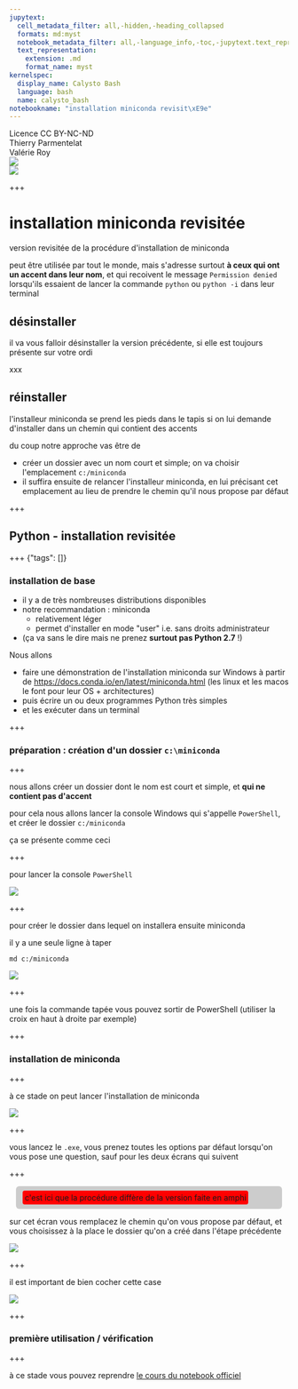 ```yaml
---
jupytext:
  cell_metadata_filter: all,-hidden,-heading_collapsed
  formats: md:myst
  notebook_metadata_filter: all,-language_info,-toc,-jupytext.text_representation.jupytext_version,-jupytext.text_representation.format_version
  text_representation:
    extension: .md
    format_name: myst
kernelspec:
  display_name: Calysto Bash
  language: bash
  name: calysto_bash
notebookname: "installation miniconda revisit\xE9e"
---
```


<div class="licence">
<span>Licence CC BY-NC-ND</span>
<div style="display:grid">
    <span>Thierry Parmentelat</span>
    <span>Valérie Roy</span>
</div>
<div style="display:grid">
    <span><img src="media/inria-25-alpha.png" /></span>
    <span><img src="media/ensmp-25-alpha.png" /></span>
</div>
</div>

+++

# installation miniconda revisitée

version revisitée de la procédure d'installation de miniconda

peut être utilisée par tout le monde, mais s'adresse surtout **à ceux qui ont un accent dans leur nom**, et qui recoivent le message `Permission denied` lorsqu'ils essaient de lancer la commande `python` ou `python -i` dans leur terminal


## désinstaller 

il va vous falloir désinstaller la version précédente, si elle est toujours présente sur votre ordi

xxx

## réinstaller

l'installeur miniconda se prend les pieds dans le tapis si on lui demande d'installer dans un chemin qui contient des accents

du coup notre approche vas être de 

* créer un dossier avec un nom court et simple; on va choisir l'emplacement `c:/miniconda` 
* il suffira ensuite de relancer l'installeur miniconda, en lui précisant cet emplacement au lieu de prendre le chemin qu'il nous propose par défaut

+++

## Python - installation revisitée

+++ {"tags": []}

### installation de base

* il y a de très nombreuses distributions disponibles
* notre recommandation : miniconda  
  * relativement léger
  * permet d'installer en mode "user" i.e. sans droits administrateur
* (ça va sans le dire mais ne prenez **surtout pas Python 2.7** !) 


Nous allons

* faire une démonstration de l'installation miniconda sur Windows à partir de <https://docs.conda.io/en/latest/miniconda.html> (les linux et les macos le font pour leur OS + architectures)
* puis écrire un ou deux programmes Python très simples
* et les exécuter dans un terminal

+++

### préparation : création d'un dossier `c:\miniconda`

+++

nous allons créer un dossier dont le nom est court et simple, et **qui ne contient pas d'accent**

pour cela nous allons lancer la console Windows qui s'appelle `PowerShell`, et créer le dossier `c:/miniconda`

ça se présente comme ceci

+++

pour lancer la console `PowerShell`

![](media/fig-miniconda-powershell-locate.png)

+++

pour créer le dossier dans lequel on installera ensuite miniconda

il y a une seule ligne à taper

```console
md c:/miniconda
```

![](media/fig-miniconda-powershell-md.png)

+++

une fois la commande tapée vous pouvez sortir de PowerShell (utiliser la croix en haut à droite par exemple)

+++

### installation de miniconda

+++

à ce stade on peut lancer l'installation de miniconda

![](media/fig-miniconda-download.png)

+++

vous lancez le `.exe`, vous prenez toutes les options par défaut lorsqu'on vous pose une question, sauf pour les deux écrans qui suivent

+++

<div style="background-color:#cccccc; border-radius: 6px; margin:12px; padding: 12px;">

<span style="background-color:red; padding:4px; border-radius: 4px;">
c'est ici que la procédure diffère de la version faite en amphi 
</span>    
</div>

sur cet écran vous remplacez le chemin qu'on vous propose par défaut, et vous choisissez à la place le dossier qu'on a créé dans l'étape précédente

![](media/fig-miniconda-set-install-dir.png)

+++

il est important de bien cocher cette case

![](media/fig-miniconda-install.png)

+++

### première utilisation / vérification

+++

à ce stade vous pouvez reprendre [le cours du notebook officiel](0-02-outils)
